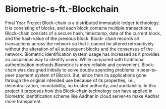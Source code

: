# Biometric-s-ft.-Blockchain
Final Year Project
Block-chain is a distributed immutable ledger technology. It is consisting of blocks, and each block contains multiple transactions. Block-chain consists of a secure hash, timestamp, data of the current block, and the hash value of the previous block. Block- chain records all transactions across the network so that it cannot be altered retroactively without the alteration of all subsequent blocks and the consensus of the network.
Biometric identification system usage has increased as it provides an auspicious way to identify users. While compared with traditional authentication methods Biometric is more reliable and convenient. Block-chain was designed initially to solve double spending problems in peer-to-peer payment system of Bitcoin.
But, since then its applications gone through the original intended use because of its properties, i.e., decentralization, immutability, no trusted authority, and auditability. In this project it proposes how this Block-chain technology can have applied in biometric identification scheme like Aadhar in cloud server-to make Aadhar more transparent.
